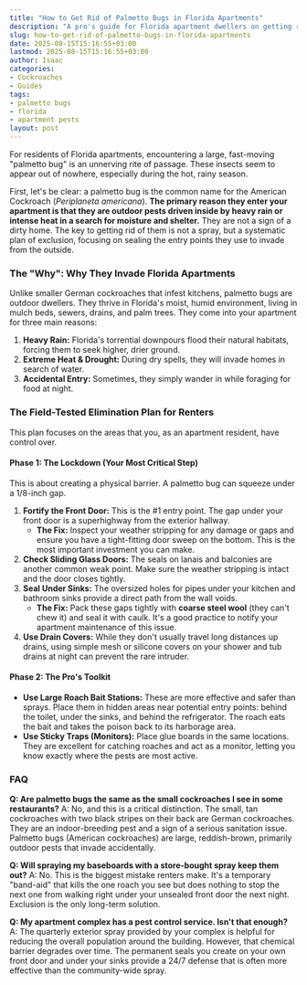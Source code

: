```yaml
---
title: "How to Get Rid of Palmetto Bugs in Florida Apartments"
description: "A pro's guide for Florida apartment dwellers on getting rid of Palmetto Bugs (American Cockroaches). Learn why they come inside and the critical steps for control."
slug: how-to-get-rid-of-palmetto-bugs-in-florida-apartments
date: 2025-08-15T15:16:55+03:00
lastmod: 2025-08-15T15:16:55+03:00
author: Isaac
categories:
- Cockroaches
- Guides
tags:
- palmetto bugs
- florida
- apartment pests
layout: post
---
```

For residents of Florida apartments, encountering a large, fast-moving "palmetto bug" is an unnerving rite of passage. These insects seem to appear out of nowhere, especially during the hot, rainy season.

First, let's be clear: a palmetto bug is the common name for the American Cockroach (*Periplaneta americana*). **The primary reason they enter your apartment is that they are outdoor pests driven inside by heavy rain or intense heat in a search for moisture and shelter.** They are not a sign of a dirty home. The key to getting rid of them is not a spray, but a systematic plan of exclusion, focusing on sealing the entry points they use to invade from the outside.

### The "Why": Why They Invade Florida Apartments

Unlike smaller German cockroaches that infest kitchens, palmetto bugs are outdoor dwellers. They thrive in Florida's moist, humid environment, living in mulch beds, sewers, drains, and palm trees. They come into your apartment for three main reasons:

1.  **Heavy Rain:** Florida's torrential downpours flood their natural habitats, forcing them to seek higher, drier ground.
2.  **Extreme Heat & Drought:** During dry spells, they will invade homes in search of water.
3.  **Accidental Entry:** Sometimes, they simply wander in while foraging for food at night.

### The Field-Tested Elimination Plan for Renters

This plan focuses on the areas that you, as an apartment resident, have control over.

#### Phase 1: The Lockdown (Your Most Critical Step)

This is about creating a physical barrier. A palmetto bug can squeeze under a 1/8-inch gap.

1.  **Fortify the Front Door:** This is the #1 entry point. The gap under your front door is a superhighway from the exterior hallway.
    *   **The Fix:** Inspect your weather stripping for any damage or gaps and ensure you have a tight-fitting door sweep on the bottom. This is the most important investment you can make.
2.  **Check Sliding Glass Doors:** The seals on lanais and balconies are another common weak point. Make sure the weather stripping is intact and the door closes tightly.
3.  **Seal Under Sinks:** The oversized holes for pipes under your kitchen and bathroom sinks provide a direct path from the wall voids.
    *   **The Fix:** Pack these gaps tightly with **coarse steel wool** (they can't chew it) and seal it with caulk. It's a good practice to notify your apartment maintenance of this issue.
4.  **Use Drain Covers:** While they don't usually travel long distances up drains, using simple mesh or silicone covers on your shower and tub drains at night can prevent the rare intruder.

#### Phase 2: The Pro's Toolkit

*   **Use Large Roach Bait Stations:** These are more effective and safer than sprays. Place them in hidden areas near potential entry points: behind the toilet, under the sinks, and behind the refrigerator. The roach eats the bait and takes the poison back to its harborage area.
*   **Use Sticky Traps (Monitors):** Place glue boards in the same locations. They are excellent for catching roaches and act as a monitor, letting you know exactly where the pests are most active.

### FAQ

**Q: Are palmetto bugs the same as the small cockroaches I see in some restaurants?**
A: No, and this is a critical distinction. The small, tan cockroaches with two black stripes on their back are German cockroaches. They are an indoor-breeding pest and a sign of a serious sanitation issue. Palmetto bugs (American cockroaches) are large, reddish-brown, primarily outdoor pests that invade accidentally.

**Q: Will spraying my baseboards with a store-bought spray keep them out?**
A: No. This is the biggest mistake renters make. It's a temporary "band-aid" that kills the one roach you see but does nothing to stop the next one from walking right under your unsealed front door the next night. Exclusion is the only long-term solution.

**Q: My apartment complex has a pest control service. Isn't that enough?**
A: The quarterly exterior spray provided by your complex is helpful for reducing the overall population around the building. However, that chemical barrier degrades over time. The permanent seals you create on your own front door and under your sinks provide a 24/7 defense that is often more effective than the community-wide spray.
